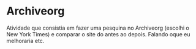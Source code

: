 # Archiveorg

Atividade que consistia em fazer uma pesquina no Archiveorg (escolhi o New York Times) e comparar o site do antes ao depois. Falando oque eu melhoraria etc.
